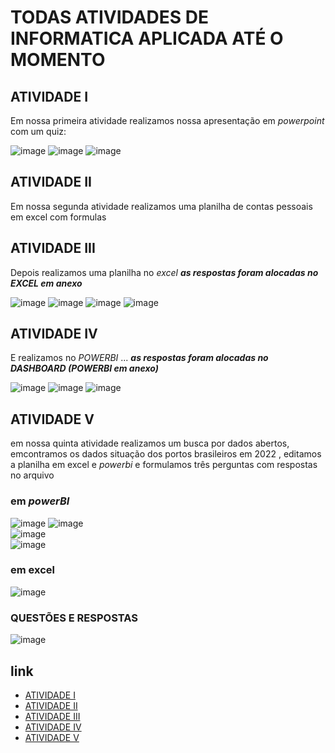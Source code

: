<H1>TODAS ATIVIDADES DE INFORMATICA APLICADA ATÉ O MOMENTO</H1>


##	 ATIVIDADE I 
Em nossa primeira atividade realizamos nossa apresentação em _powerpoint_ com um quiz:

![image](https://github.com/user-attachments/assets/7142cc3e-1efd-4c7c-b6d4-5153dd6539af)
![image](https://github.com/user-attachments/assets/30d6141a-7891-4b3e-a8b4-814a777f0548)
![image](https://github.com/user-attachments/assets/02730648-d3c9-442d-bb96-674ddfb4bc8e)

##   ATIVIDADE II
Em nossa segunda atividade realizamos uma planilha de contas pessoais em excel com formulas



## 	 ATIVIDADE III 
Depois realizamos uma planilha no _excel_
***as respostas foram alocadas no _EXCEL_ em anexo***


![image](https://github.com/user-attachments/assets/94498a83-a6a8-4318-93ab-688db392b516)
![image](https://github.com/user-attachments/assets/e2a73bd9-c303-4796-9ba3-ec9cadb03b7e)
![image](https://github.com/user-attachments/assets/c998aa7f-34ac-4a4e-af47-b8f2c293f828)
![image](https://github.com/user-attachments/assets/c7e2b1ae-f3a2-4369-aeaf-3d9e3e427379)



## 	 ATIVIDADE IV 
E realizamos no _POWERBI_ ...
***as respostas foram alocadas no _DASHBOARD_ (POWERBI em anexo)***

![image](https://github.com/user-attachments/assets/e6472a2c-6487-45db-bd6a-a32c9f9de884)
![image](https://github.com/user-attachments/assets/5474d918-8f05-4aaa-a82e-8874dac59d05)
![image](https://github.com/user-attachments/assets/363f4c19-1e56-431b-a988-603ab9b8f905)

## ATIVIDADE V 
em nossa quinta atividade realizamos um busca por dados abertos, emcontramos os dados situação dos portos brasileiros em 2022 , editamos a planilha em excel e _powerbi_ e formulamos três perguntas com respostas no arquivo 

### em _powerBI_

![image](https://github.com/user-attachments/assets/84fe0e07-52db-401c-82f3-c972262d4b5a)
![image](https://github.com/user-attachments/assets/dd00a061-9ba5-442d-969e-34c43774d092)\
![image](https://github.com/user-attachments/assets/1888d15e-69de-4c30-af73-f0b34e7f102b)\
![image](https://github.com/user-attachments/assets/956853d1-1702-4ce7-bb5e-49fb8f386b77)

### em excel

![image](https://github.com/user-attachments/assets/080a8002-2b98-498d-b667-300e18bcc5f4)


### QUESTÕES E RESPOSTAS 
![image](https://github.com/user-attachments/assets/548f614a-b22b-41e1-af57-873131c51238)

## link

+ [ATIVIDADE I]()
+ [ATIVIDADE II]() 
+ [ATIVIDADE III]() 
+ [ATIVIDADE IV]()
+ [ATIVIDADE V]()
